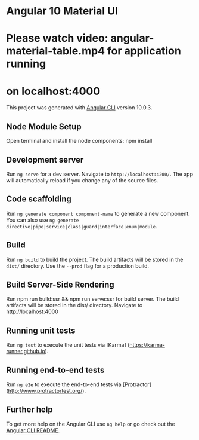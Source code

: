 # Angular 10 Material UI

# Please watch video: angular-material-table.mp4 for application running
# on localhost:4000

This project was generated with [Angular CLI](https://github.com/angular/angular-cli) version 10.0.3.

## Node Module Setup
Open terminal and install the node components:
npm install

## Development server

Run `ng serve` for a dev server. Navigate to `http://localhost:4200/`. The app will automatically reload if you change any of the source files.

## Code scaffolding

Run `ng generate component component-name` to generate a new component. You can also use `ng generate directive|pipe|service|class|guard|interface|enum|module`.

## Build

Run `ng build` to build the project. The build artifacts will be stored in the `dist/` directory. Use the `--prod` flag for a production build.

## Build Server-Side Rendering
Run npm run build:ssr && npm run serve:ssr
for build server. The build artifacts will be stored in the dist/ directory. Navigate to http://localhost:4000

## Running unit tests

Run `ng test` to execute the unit tests via [Karma]
(https://karma-runner.github.io).

## Running end-to-end tests

Run `ng e2e` to execute the end-to-end tests via [Protractor]
(http://www.protractortest.org/).

## Further help

To get more help on the Angular CLI use `ng help` or go check out the [Angular CLI README](https://github.com/angular/angular-cli/blob/master/README.md).



